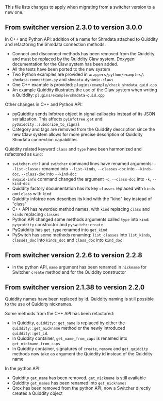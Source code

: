 This file lists changes to apply when migrating from a switcher version to a new one.

From switcher version 2.3.0 to version 3.0.0
--------------------------------------------

In C++ and Python API: addition of a name for Shmdata attached to Quiddity and refactoring the Shmdata connection methods:

* Connect and disconnect methods has been removed from the Quiddity and must be replaced by the Quiddity Claw system. Doxygen documentation for the Claw system has been added.
* All the tests have been ported to the new system 
* Two Python examples are provided in `wrappers/python/examples/`:  `shmdata-connection.py` and `shmdata-dynamic-claws`
* One C++ example is provided: `plugins/example/check_shmdata_quid.cpp`
* An example Quiddity illustrates the use of the Claw system when writing a Quiddity: `plugins/example/shmdata-quid.cpp`

Other changes in C++ and Python API:

* pyQuiddity sends Infotree object in signal callbacks instead of its JSON serialization. This affects `pyinfotree.get` and `pyQuiddity::subscribe_to_signal`
* Category and tags are removed from the Quiddity description since the new Claw system allows for more precise description of Quiddity Shmdata connection capabilities

Quiddity related keyword `class` and `type` have been harmonized and refactored as `kind`:

* `switcher-ctrl` and `switcher` command lines have renamed arguments: `--list-classes` renamed into `--list-kinds`, `--classes-doc` into `--kinds-doc`, `--class-doc` into `--kind-doc`
* `swquid-info` command changed the argument `-c`, `--class-doc` into `-k`, `--kind-doc`
* Quiddity factory documentation has its key `classes` replaced with `kinds` and `class` with `kind`
* Quiddity infotree now describes its kind with the "kind" key instead of "class"
* C++ API has reworded method names, with `kind` replacing `class` and `kinds` replacing `classes` 
* Python API changed some methods arguments called `type` into `kind`: `pyquiddity` constructor and `pyswitch::create`
* PyQuiddity has `get_type` renamed into `get_kind` 
* PySwitch has some methods renaming: `list_classes` into `list_kinds`, `classes_doc` into `kinds_doc` and `class_doc` into `kind_doc` 

From switcher version 2.2.6 to version 2.2.8
---------------------------------------------

* In the python API, `name` argument has been renamed in `nickname` for Switcher `create` method and for the Quiddity constructor

From switcher version 2.1.38 to version 2.2.0
---------------------------------------------

Quiddity names have been replaced by id. Quiddity naming is still possible to the use of Quiddity nicknames.

Some methods from the C++ API has been refactored:

* In Quiddity, `quiddity::get_name` is replaced by either the `quiddity::get_nickname` method or the newly introduced `quiddity::get_id`.
* In Quiddity container, `get_name_from_caps` is renamed into `get_nickname_from_caps`
* In Quiddity container, signatures of `create`, `remove` and `get_quiddity` methods now take as argument the Quiddity id instead of the Quiddity name

In the python API:

* Quiddity `get_name` has been removed. `get_nickname` is still available
* Quiddity `get_names` has been renamed into `get_nicknames`
* Qrox has been removed from the python API, now a Switcher directly creates a Quiddity object


